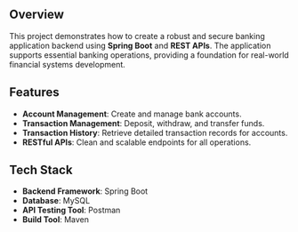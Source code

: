 ## Overview
This project demonstrates how to create a robust and secure banking application backend using **Spring Boot** and **REST APIs**. The application supports essential banking operations, providing a foundation for real-world financial systems development.

## Features
- **Account Management**: Create and manage bank accounts.
- **Transaction Management**: Deposit, withdraw, and transfer funds.
- **Transaction History**: Retrieve detailed transaction records for accounts.
- **RESTful APIs**: Clean and scalable endpoints for all operations.

## Tech Stack
- **Backend Framework**: Spring Boot
- **Database**: MySQL
- **API Testing Tool**: Postman
- **Build Tool**: Maven
